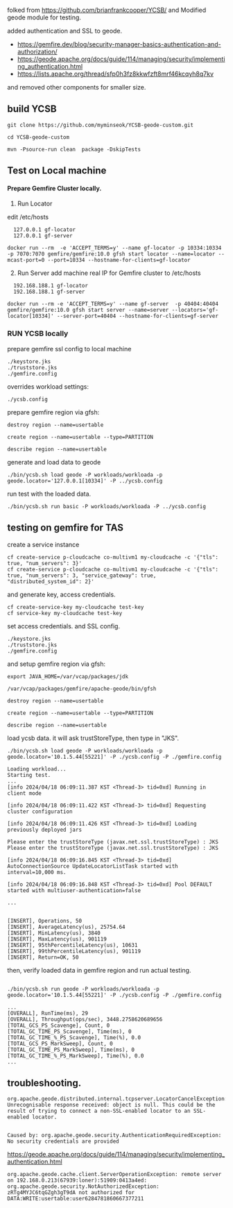 folked from https://github.com/brianfrankcooper/YCSB/ and Modified geode module for testing.

added authentication and SSL to geode. 
- https://gemfire.dev/blog/security-manager-basics-authentication-and-authorization/
- https://geode.apache.org/docs/guide/114/managing/security/implementing_authentication.html
- https://lists.apache.org/thread/sfp0h3fz8kkwfzft8mrf46kcqyh8q7kv

and removed other components for smaller size.


## build YCSB 
```
git clone https://github.com/myminseok/YCSB-geode-custom.git

cd YCSB-geode-custom

mvn -Psource-run clean  package -DskipTests

```

## Test on Local machine

#### Prepare Gemfire Cluster locally.

1. Run Locator

edit /etc/hosts 
```
  127.0.0.1 gf-locator 
  127.0.0.1 gf-server
```

```
docker run --rm  -e 'ACCEPT_TERMS=y' --name gf-locator -p 10334:10334 -p 7070:7070 gemfire/gemfire:10.0 gfsh start locator --name=locator --mcast-port=0 --port=10334 --hostname-for-clients=gf-locator
```

2. Run Server
add  machine real IP for Gemfire cluster to /etc/hosts 
```
  192.168.188.1 gf-locator 
  192.168.188.1 gf-server
```

```
docker run --rm -e 'ACCEPT_TERMS=y' --name gf-server  -p 40404:40404 gemfire/gemfire:10.0 gfsh start server --name=server --locators='gf-locator[10334]' --server-port=40404 --hostname-for-clients=gf-server
```


### RUN YCSB locally


prepare gemfire ssl config to local machine
```
./keystore.jks
./truststore.jks
./gemfire.config
```

overrides workload settings: 
```
./ycsb.config
```

prepare gemfire region via gfsh:
```
destroy region --name=usertable

create region --name=usertable --type=PARTITION

describe region --name=usertable
```


generate and load data to geode
```
./bin/ycsb.sh load geode -P workloads/workloada -p geode.locator='127.0.0.1[10334]' -P ../ycsb.config 
```

run test with the loaded data.
```
./bin/ycsb.sh run basic -P workloads/workloada -P ../ycsb.config 
```


## testing on gemfire for TAS

create a service instance
```
cf create-service p-cloudcache co-multivm1 my-cloudcache -c '{"tls": true, "num_servers": 3}' 
cf create-service p-cloudcache co-multivm1 my-cloudcache -c '{"tls": true, "num_servers": 3, "service_gateway": true, "distributed_system_id": 2}'
```

and generate key, access credentials.
```
cf create-service-key my-cloudcache test-key
cf service-key my-cloudcache test-key
```

set access credentials. and SSL config.
```
./keystore.jks
./truststore.jks
./gemfire.config
```


and setup gemfire region via gfsh:

```
export JAVA_HOME=/var/vcap/packages/jdk

/var/vcap/packages/gemfire/apache-geode/bin/gfsh

destroy region --name=usertable

create region --name=usertable --type=PARTITION

describe region --name=usertable

```


load ycsb data. it will ask trustStoreType, then type in "JKS".
```
./bin/ycsb.sh load geode -P workloads/workloada -p geode.locator='10.1.5.44[55221]' -P ./ycsb.config -P ./gemfire.config

Loading workload...
Starting test.
...
[info 2024/04/18 06:09:11.387 KST <Thread-3> tid=0xd] Running in client mode

[info 2024/04/18 06:09:11.422 KST <Thread-3> tid=0xd] Requesting cluster configuration

[info 2024/04/18 06:09:11.426 KST <Thread-3> tid=0xd] Loading previously deployed jars

Please enter the trustStoreType (javax.net.ssl.trustStoreType) : JKS
Please enter the trustStoreType (javax.net.ssl.trustStoreType) : JKS

[info 2024/04/18 06:09:16.845 KST <Thread-3> tid=0xd] AutoConnectionSource UpdateLocatorListTask started with interval=10,000 ms.

[info 2024/04/18 06:09:16.848 KST <Thread-3> tid=0xd] Pool DEFAULT started with multiuser-authentication=false

...


[INSERT], Operations, 50
[INSERT], AverageLatency(us), 25754.64
[INSERT], MinLatency(us), 3840
[INSERT], MaxLatency(us), 901119
[INSERT], 95thPercentileLatency(us), 10631
[INSERT], 99thPercentileLatency(us), 901119
[INSERT], Return=OK, 50

```
then, verify loaded data in gemfire region
and run actual testing.
```

./bin/ycsb.sh run geode -P workloads/workloada -p geode.locator='10.1.5.44[55221]' -P ./ycsb.config -P ./gemfire.config

...
[OVERALL], RunTime(ms), 29
[OVERALL], Throughput(ops/sec), 3448.2758620689656
[TOTAL_GCS_PS_Scavenge], Count, 0
[TOTAL_GC_TIME_PS_Scavenge], Time(ms), 0
[TOTAL_GC_TIME_%_PS_Scavenge], Time(%), 0.0
[TOTAL_GCS_PS_MarkSweep], Count, 0
[TOTAL_GC_TIME_PS_MarkSweep], Time(ms), 0
[TOTAL_GC_TIME_%_PS_MarkSweep], Time(%), 0.0
...

```

## troubleshooting.

```
org.apache.geode.distributed.internal.tcpserver.LocatorCancelException: Unrecognisable response received: object is null. This could be the result of trying to connect a non-SSL-enabled locator to an SSL-enabled locator.
```

```

Caused by: org.apache.geode.security.AuthenticationRequiredException: No security credentials are provided
```

https://geode.apache.org/docs/guide/114/managing/security/implementing_authentication.html


```
org.apache.geode.cache.client.ServerOperationException: remote server on 192.168.0.213(67939:loner):51909:0413a4ed: org.apache.geode.security.NotAuthorizedException: zRTg4MYJC6tqGZgh3gT9dA not authorized for DATA:WRITE:usertable:user6284781860667377211
```
